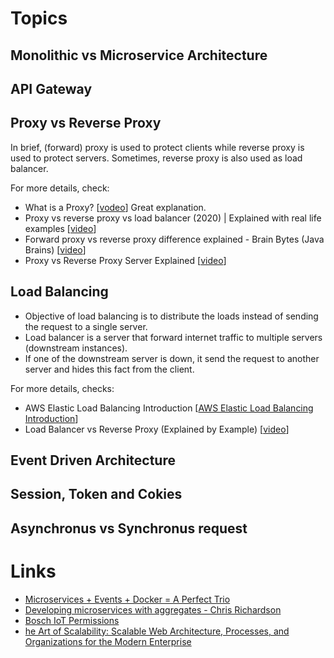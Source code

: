 
# Topics
## Monolithic vs Microservice Architecture
## API Gateway
## Proxy vs Reverse Proxy
In brief, (forward) proxy is used to protect clients while reverse proxy is used to protect servers. Sometimes, reverse proxy is also used as load balancer.

For more details, check:

- What is a Proxy? [[vodeo](https://www.youtube.com/watch?v=jGQTS1CxZTE&ab_channel=F5DevCentral)] Great explanation.
- Proxy vs reverse proxy vs load balancer (2020) | Explained with real life examples [[video](https://www.youtube.com/watch?v=MiqrArNSxSM&ab_channel=ITkFunde)]
- Forward proxy vs reverse proxy difference explained - Brain Bytes (Java Brains) [[video](https://www.youtube.com/watch?v=AuINJdBPf8I&ab_channel=JavaBrains)]
- Proxy vs Reverse Proxy Server Explained [[video](https://www.youtube.com/watch?v=SqqrOspasag&ab_channel=HusseinNasser)]

## Load Balancing 
- Objective of load balancing is to distribute the loads instead of sending the request to a single server. 
- Load balancer is a server that forward internet traffic to multiple servers (downstream instances). 
- If one of the downstream server is down, it send the request to another server and hides this fact from the client.

For more details, checks:
- AWS Elastic Load Balancing Introduction [[AWS Elastic Load Balancing Introduction](https://www.youtube.com/watch?v=qpHLRc4Qt1E&ab_channel=StephaneMaarek)]
- Load Balancer vs Reverse Proxy (Explained by Example) [[video](https://www.youtube.com/watch?v=S8J2fkN2FeI&ab_channel=HusseinNasser)]


## Event Driven Architecture
## Session, Token and Cokies
## Asynchronus vs Synchronus request

# Links
- [Microservices + Events + Docker = A Perfect Trio](https://www.youtube.com/watch?v=sSm2dRarhPo)
- [Developing microservices with aggregates - Chris Richardson](https://www.youtube.com/watch?v=7kX3fs0pWwc)
- [Bosch IoT Permissions](https://permissions.s-apps.de1.bosch-iot-cloud.com/docs/developer-guide/index.html#Best-Practices-when-using-JWTs_191598815)
- [he Art of Scalability: Scalable Web Architecture, Processes, and Organizations for the Modern Enterprise](https://www.oreilly.com/library/view/the-art-of/9780134031408/)



